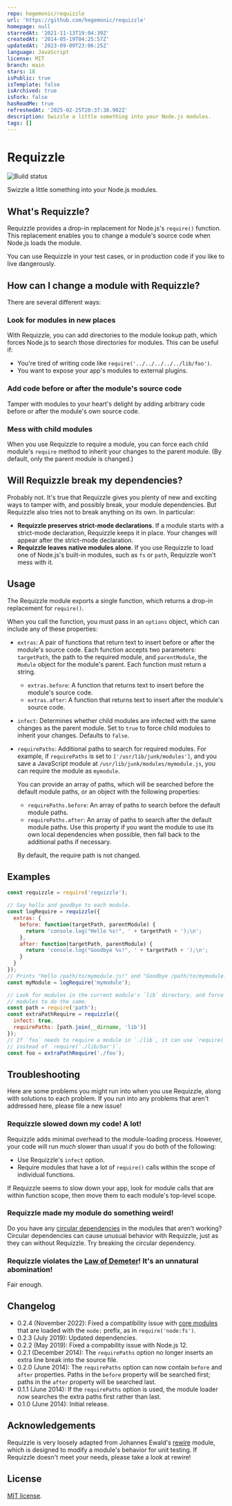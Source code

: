 ```yaml
---
repo: hegemonic/requizzle
url: 'https://github.com/hegemonic/requizzle'
homepage: null
starredAt: '2021-11-13T19:04:39Z'
createdAt: '2014-05-19T04:25:57Z'
updatedAt: '2023-09-09T23:06:25Z'
language: JavaScript
license: MIT
branch: main
stars: 18
isPublic: true
isTemplate: false
isArchived: true
isFork: false
hasReadMe: true
refreshedAt: '2025-02-25T20:37:38.902Z'
description: Swizzle a little something into your Node.js modules.
tags: []
---
```


# Requizzle

![Build status](https://github.com/hegemonic/requizzle/actions/workflows/build.yaml/badge.svg?branch=main)

Swizzle a little something into your Node.js modules.

## What's Requizzle?

Requizzle provides a drop-in replacement for Node.js's `require()` function.
This replacement enables you to change a module's source code when Node.js loads
the module.

You can use Requizzle in your test cases, or in production code if you like to
live dangerously.

## How can I change a module with Requizzle?

There are several different ways:

### Look for modules in new places

With Requizzle, you can add directories to the module lookup path, which forces
Node.js to search those directories for modules. This can be useful if:

+ You're tired of writing code like `require('../../../../../lib/foo')`.
+ You want to expose your app's modules to external plugins.

### Add code before or after the module's source code

Tamper with modules to your heart's delight by adding arbitrary code before or
after the module's own source code.

### Mess with child modules

When you use Requizzle to require a module, you can force each child module's
`require` method to inherit your changes to the parent module. (By default, only
the parent module is changed.)

## Will Requizzle break my dependencies?

Probably not. It's true that Requizzle gives you plenty of new and exciting ways
to tamper with, and possibly break, your module dependencies. But Requizzle also
tries not to break anything on its own. In particular:

+ **Requizzle preserves strict-mode declarations**.  If a module starts with a
strict-mode declaration, Requizzle keeps it in place. Your changes will appear
after the strict-mode declaration.
+ **Requizzle leaves native modules alone**. If you use Requizzle to load one of
Node.js's built-in modules, such as `fs` or `path`, Requizzle won't mess with
it.

## Usage

The Requizzle module exports a single function, which returns a drop-in
replacement for `require()`.

When you call the function, you must pass in an `options` object, which can
include any of these properties:

+ `extras`: A pair of functions that return text to insert before or after the
module's source code. Each function accepts two parameters: `targetPath`, the
path to the required module, and `parentModule`, the `Module` object for the
module's parent. Each function must return a string.
    + `extras.before`: A function that returns text to insert before the
    module's source code.
    + `extras.after`: A function that returns text to insert after the module's
    source code.
+ `infect`: Determines whether child modules are infected with the same changes
as the parent module. Set to `true` to force child modules to inherit your
changes. Defaults to `false`.
+ `requirePaths`: Additional paths to search for required modules. For example,
if `requirePaths` is set to `['/usr/lib/junk/modules']`, and you save a
JavaScript module at `/usr/lib/junk/modules/mymodule.js`, you can require the
module as `mymodule`.

    You can provide an array of paths, which will be searched before the default
    module paths, or an object with the following properties:

    + `requirePaths.before`: An array of paths to search before the default
    module paths.
    + `requirePaths.after`: An array of paths to search after the default module
    paths. Use this property if you want the module to use its own local
    dependencies when possible, then fall back to the additional paths if
    necessary.

    By default, the require path is not changed.

## Examples

```js
const requizzle = require('requizzle');

// Say hello and goodbye to each module.
const logRequire = requizzle({
  extras: {
    before: function(targetPath, parentModule) {
      return 'console.log("Hello %s!", ' + targetPath + ');\n';
    },
    after: function(targetPath, parentModule) {
      return 'console.log("Goodbye %s!", ' + targetPath + ');\n';
    }
  }
});
// Prints "Hello /path/to/mymodule.js!" and "Goodbye /path/to/mymodule.js!"
const myModule = logRequire('mymodule');

// Look for modules in the current module's `lib` directory, and force child
// modules to do the same.
const path = require('path');
const extraPathRequire = requizzle({
  infect: true,
  requirePaths: [path.join(__dirname, 'lib')]
});
// If `foo` needs to require a module in `./lib`, it can use `require('bar')`
// instead of `require('./lib/bar')`.
const foo = extraPathRequire('./foo');
```

## Troubleshooting

Here are some problems you might run into when you use Requizzle, along with
solutions to each problem. If you run into any problems that aren't addressed
here, please file a new issue!

### Requizzle slowed down my code! A lot!

Requizzle adds minimal overhead to the module-loading process. However, your
code will run _much_ slower than usual if you do both of the following:

+ Use Requizzle's `infect` option.
+ Require modules that have a lot of `require()` calls within the scope of
individual functions.

If Requizzle seems to slow down your app, look for module calls that are within
function scope, then move them to each module's top-level scope.

### Requizzle made my module do something weird!

Do you have any
[circular dependencies](https://nodejs.org/api/modules.html#modules_cycles) in
the modules that aren't working? Circular dependencies can cause unusual
behavior with Requizzle, just as they can without Requizzle. Try breaking the
circular dependency.

### Requizzle violates the [Law of Demeter](https://wikipedia.org/wiki/Law_of_Demeter)! It's an unnatural abomination!

Fair enough.

## Changelog

+ 0.2.4 (November 2022): Fixed a compatibility issue with
[core modules](https://nodejs.org/docs/latest-v18.x/api/modules.html#core-modules)
that are loaded with the `node:` prefix, as in `require('node:fs')`.
+ 0.2.3 (July 2019): Updated dependencies.
+ 0.2.2 (May 2019): Fixed a compability issue with Node.js 12.
+ 0.2.1 (December 2014): The `requirePaths` option no longer inserts an extra
line break into the source file.
+ 0.2.0 (June 2014): The `requirePaths` option can now contain `before` and
`after` properties. Paths in the `before` property will be searched first; paths
in the `after` property will be searched last.
+ 0.1.1 (June 2014): If the `requirePaths` option is used, the module loader now
searches the extra paths first rather than last.
+ 0.1.0 (June 2014): Initial release.

## Acknowledgements

Requizzle is very loosely adapted from Johannes Ewald's
[rewire](https://github.com/jhnns/rewire) module, which is designed to modify a
module's behavior for unit testing. If Requizzle doesn't meet your needs, please
take a look at rewire!

## License

[MIT license](https://github.com/hegemonic/requizzle/blob/main/LICENSE).
